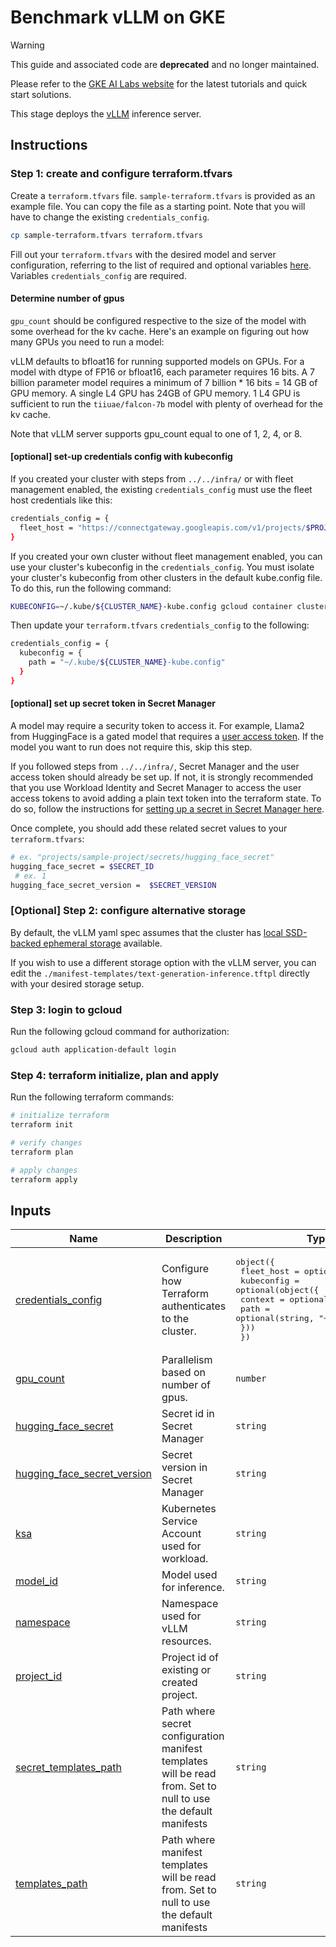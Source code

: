 # Benchmark vLLM on GKE

>[!WARNING]
>This guide and associated code are **deprecated** and no longer maintained.
>
>Please refer to the [GKE AI Labs website](https://gke-ai-labs.dev) for the latest tutorials and quick start solutions.

This stage deploys the [vLLM](https://docs.vllm.ai/en/latest/index.html) inference server.

## Instructions

### Step 1: create and configure terraform.tfvars

Create a `terraform.tfvars` file. `sample-terraform.tfvars` is provided as an
example file. You can copy the file as a starting point. Note that you will have
to change the existing `credentials_config`.

```bash
cp sample-terraform.tfvars terraform.tfvars
```

Fill out your `terraform.tfvars` with the desired model and server
configuration, referring to the list of required and optional variables
[here](#inputs). Variables `credentials_config` are required.

#### Determine number of gpus

`gpu_count` should be configured respective to the size of the model with some
overhead for the kv cache. Here's an example on figuring out how many GPUs you
need to run a model:

vLLM defaults to bfloat16 for running supported models on GPUs. For a model with
dtype of FP16 or bfloat16, each parameter requires 16 bits. A 7 billion
parameter model requires a minimum of 7 billion * 16 bits = 14 GB of GPU memory.
A single L4 GPU has 24GB of GPU memory. 1 L4 GPU is sufficient to run the
`tiiuae/falcon-7b` model with plenty of overhead for the kv cache.

Note that vLLM server supports gpu_count equal to one of 1, 2, 4, or 8.

#### [optional] set-up credentials config with kubeconfig

If you created your cluster with steps from `../../infra/` or with fleet
management enabled, the existing `credentials_config` must use the fleet host
credentials like this:

```bash
credentials_config = {
  fleet_host = "https://connectgateway.googleapis.com/v1/projects/$PROJECT_NUMBER/locations/global/gkeMemberships/$CLUSTER_NAME"
}
```

If you created your own cluster without fleet management enabled, you can use
your cluster's kubeconfig in the `credentials_config`. You must isolate your
cluster's kubeconfig from other clusters in the default kube.config file. To do
this, run the following command:

```bash
KUBECONFIG=~/.kube/${CLUSTER_NAME}-kube.config gcloud container clusters get-credentials $CLUSTER_NAME --location $CLUSTER_LOCATION
```

Then update your `terraform.tfvars` `credentials_config` to the following:

```bash
credentials_config = {
  kubeconfig = {
    path = "~/.kube/${CLUSTER_NAME}-kube.config"
  }
}
```

#### [optional] set up secret token in Secret Manager

A model may require a security token to access it. For example, Llama2 from
HuggingFace is a gated model that requires a
[user access token](https://huggingface.co/docs/hub/en/security-tokens). If the
model you want to run does not require this, skip this step.

If you followed steps from `../../infra/`, Secret Manager and the user access
token should already be set up. If not, it is strongly recommended that you use
Workload Identity and Secret Manager to access the user access tokens to avoid
adding a plain text token into the terraform state. To do so, follow the
instructions for [setting up a secret in Secret Manager here](https://cloud.google.com/kubernetes-engine/docs/tutorials/workload-identity-secrets).

Once complete, you should add these related secret values to your
`terraform.tfvars`:

```bash
# ex. "projects/sample-project/secrets/hugging_face_secret"
hugging_face_secret = $SECRET_ID
 # ex. 1
hugging_face_secret_version =  $SECRET_VERSION
```

### [Optional] Step 2: configure alternative storage

By default, the vLLM yaml spec assumes that the cluster has [local SSD-backed ephemeral storage](https://cloud.google.com/kubernetes-engine/docs/how-to/persistent-volumes/local-ssd)
available.

If you wish to use a different storage option with the vLLM server, you can edit
the `./manifest-templates/text-generation-inference.tftpl` directly with your
desired storage setup.


### Step 3: login to gcloud

Run the following gcloud command for authorization:

```bash
gcloud auth application-default login
```

### Step 4: terraform initialize, plan and apply

Run the following terraform commands:

```bash
# initialize terraform
terraform init

# verify changes
terraform plan

# apply changes
terraform apply
```

<!-- BEGIN_TF_DOCS -->

## Inputs

| Name | Description | Type | Default | Required |
|------|-------------|------|---------|:--------:|
| <a name="input_credentials_config"></a> [credentials\_config](#input\_credentials\_config) | Configure how Terraform authenticates to the cluster. | <pre>object({<br>    fleet_host = optional(string)<br>    kubeconfig = optional(object({<br>      context = optional(string)<br>      path    = optional(string, "~/.kube/config")<br>    }))<br>  })</pre> | n/a | yes |
| <a name="input_gpu_count"></a> [gpu\_count](#input\_gpu\_count) | Parallelism based on number of gpus. | `number` | `1` | no |
| <a name="input_hugging_face_secret"></a> [hugging\_face\_secret](#input\_hugging\_face\_secret) | Secret id in Secret Manager | `string` | `null` | no |
| <a name="input_hugging_face_secret_version"></a> [hugging\_face\_secret\_version](#input\_hugging\_face\_secret\_version) | Secret version in Secret Manager | `string` | `null` | no |
| <a name="input_ksa"></a> [ksa](#input\_ksa) | Kubernetes Service Account used for workload. | `string` | `"default"` | no |
| <a name="input_model_id"></a> [model\_id](#input\_model\_id) | Model used for inference. | `string` | `"tiiuae/falcon-7b"` | no |
| <a name="input_namespace"></a> [namespace](#input\_namespace) | Namespace used for vLLM resources. | `string` | `"default"` | no |
| <a name="input_project_id"></a> [project\_id](#input\_project\_id) | Project id of existing or created project. | `string` | n/a | yes |
| <a name="input_secret_templates_path"></a> [secret\_templates\_path](#input\_secret\_templates\_path) | Path where secret configuration manifest templates will be read from. Set to null to use the default manifests | `string` | `null` | no |
| <a name="input_templates_path"></a> [templates\_path](#input\_templates\_path) | Path where manifest templates will be read from. Set to null to use the default manifests | `string` | `null` | no |

<!-- END_TF_DOCS -->
